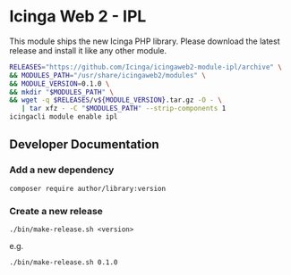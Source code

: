 Icinga Web 2 - IPL
==================

This module ships the new Icinga PHP library. Please download the latest
release and install it like any other module.

```sh
RELEASES="https://github.com/Icinga/icingaweb2-module-ipl/archive" \
&& MODULES_PATH="/usr/share/icingaweb2/modules" \
&& MODULE_VERSION=0.1.0 \
&& mkdir "$MODULES_PATH" \
&& wget -q $RELEASES/v${MODULE_VERSION}.tar.gz -O - \
   | tar xfz - -C "$MODULES_PATH" --strip-components 1
icingacli module enable ipl
```


Developer Documentation
-----------------------

### Add a new dependency

    composer require author/library:version

### Create a new release

    ./bin/make-release.sh <version>

e.g.

    ./bin/make-release.sh 0.1.0

